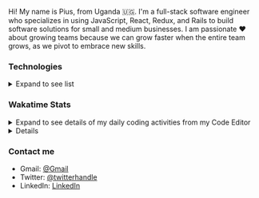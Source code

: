 Hi! My name is Pius, from Uganda 🇺🇬.  I'm a full-stack software engineer who specializes in using JavaScript, React, Redux, and Rails to build software solutions for small and medium businesses. I am passionate ❤️ about growing teams because we can grow faster when the entire team grows, as we pivot to embrace new skills. 

### Technologies
<details>
<summary>Expand to see list</summary>
<ul>
  <li>JavaScript</li>
  <li>React</li>
  <li>Redux</li>
  <li>Rails</li>
</ul>
</details>

### Wakatime Stats
<details>
<summary>Expand to see details of my daily coding activities from my Code Editor</summary>
<a href="https://wakatime.com"><img align="left" width="70%" src="https://wakatime.com/share/@0f5afda0-c4e0-4fcf-b8d7-43bb6ea76694/78cb0df0-c5ce-4585-b253-575e0a747041.png" /></a>
</details>

<details
<a href="https://wakatime.com/badge/user/0f5afda0-c4e0-4fcf-b8d7-43bb6ea76694/project/3fe1242c-cb12-4a7c-af09-e875b0b07533"><img src="https://wakatime.com/badge/user/0f5afda0-c4e0-4fcf-b8d7-43bb6ea76694/project/3fe1242c-cb12-4a7c-af09-e875b0b07533.svg" alt="wakatime"></a>
</details>

### Contact me
- Gmail: [@Gmail](ssekweyamapius@gmail.com)
- Twitter: [@twitterhandle](https://twitter.com/SSEK_PIUS)
- LinkedIn: [LinkedIn](https://linkedin.com/in/pius-ssekweyama-23665794)

<!---
SSEKPIUS/SSEKPIUS is a ✨ special ✨ repository because its `README.md` (this file) appears on your GitHub profile.
You can click the Preview link to take a look at your changes.
--->
